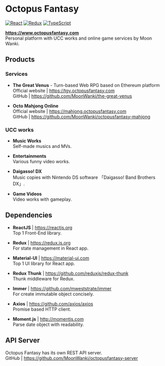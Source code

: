 # Octopus Fantasy

[![React](https://img.shields.io/badge/React-v17.0.2-00A8E0.svg?style=flat-square&logo=React)](https://reactjs.org/)
[![Redux](https://img.shields.io/badge/Redux-v4.0.5-764ABC.svg?style=flat-square&logo=Redux)](https://redux.js.org/)
[![TypeScript](https://img.shields.io/badge/TypeScript-v4.2.4-3178C6.svg?style=flat-square&logo=TypeScript)](https://www.typescriptlang.org/)

**https://www.octopusfantasy.com**  
Personal platform with UCC works and online game services by Moon Wanki.  
  
## Products

### Services

- **The Great Venus** - Turn-based Web RPG based on Ethereum platform  
Official website | https://tgv.octopusfantasy.com  
GitHub | https://github.com/MoonWanki/the-great-venus

- **Octo Mahjong Online**  
Official website | https://mahjong.octopusfantasy.com  
GitHub | https://github.com/MoonWanki/octopusfantasy-mahjong  
  
### UCC works

- **Music Works**   
Self-made musics and MVs.  

- **Entertainments**  
Various funny video works.  

- **Daigasso! DX**  
Music copies with Nintendo DS software 「Daigasso! Band Brothers DX」.  
- **Game Videos**  
Video works with gameplay.  

## Dependencies

- **ReactJS** | https://reactjs.org  
Top 1 Front-End library.  

- **Redux** | https://redux.js.org  
For state management in React app.  

- **Material-UI** | https://material-ui.com  
Top 1 UI library for React app.  

- **Redux Thunk** | https://github.com/reduxjs/redux-thunk  
Thunk middleware for Redux.  

- **Immer** | https://github.com/mweststrate/immer  
For create immutable object concisely.  

- **Axios** | https://github.com/axios/axios  
Promise based HTTP client.  

- **Moment.js** | http://momentjs.com  
Parse date object with readability.  

## API Server  

Octopus Fantasy has its own REST API server.  
GitHub | https://github.com/MoonWanki/octopusfantasy-server